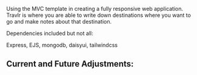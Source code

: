 Using the MVC template in creating a fully responsive web application. Travlr is where you are able to write down destinations where you want to go
and make notes about that destination.

Dependencies included but not all:

Express, EJS, mongodb, daisyui, tailwindcss


Current and Future Adjustments:
-
